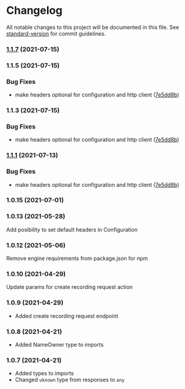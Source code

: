# Changelog

All notable changes to this project will be documented in this file. See [standard-version](https://github.com/conventional-changelog/standard-version) for commit guidelines.

### [1.1.7](https://github.com/NameCoach/gpdb-client-js/compare/v1.1.1...v1.1.7) (2021-07-15)

### 1.1.5 (2021-07-15)


### Bug Fixes

* make headers optional for configuration and http client ([7e5dd8b](https://github.com/NameCoach/gpdb-client-js/commit/7e5dd8b014a5c1724d106b5d8fdd2c6970889b25))

### 1.1.3 (2021-07-15)


### Bug Fixes

* make headers optional for configuration and http client ([7e5dd8b](https://github.com/NameCoach/gpdb-client-js/commit/7e5dd8b014a5c1724d106b5d8fdd2c6970889b25))

### [1.1.1](https://github.com/NameCoach/gpdb-client-js/compare/v1.0.15...v1.1.1) (2021-07-13)


### Bug Fixes

* make headers optional for configuration and http client ([7e5dd8b](https://github.com/NameCoach/gpdb-client-js/commit/7e5dd8b014a5c1724d106b5d8fdd2c6970889b25))

### 1.0.15 (2021-07-01)

### 1.0.13 (2021-05-28)
Add posibility to set default headers in Configuration
### 1.0.12 (2021-05-06)
Remove engine requirements from package.json for npm
### 1.0.10 (2021-04-29)
Update params for create recording request action

### 1.0.9 (2021-04-29)
- Added create recording request endpoint

### 1.0.8 (2021-04-21)
- Added NameOwner type to imports

### 1.0.7 (2021-04-21)
- Added types to imports
- Changed `uknown` type from responses to `any`
